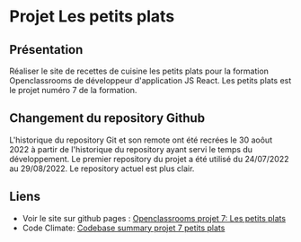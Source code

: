 # Projet Les petits plats

## Présentation

Réaliser le site de recettes de cuisine les petits plats pour la formation Openclassrooms de développeur d'application JS React. Les petits plats est le projet numéro 7 de la formation.

## Changement du repository Github

L'historique du repository Git et son remote ont été recrées le 30 aoôut 2022 à partir de l'historique du repository ayant servi le temps du développement. Le premier repository du projet a été utilisé du 24/07/2022 au 29/08/2022.
Le repository actuel est plus clair.

## Liens

- Voir le site sur github pages : [Openclassrooms projet 7: Les petits plats](https://sferrer-dev.github.io/projet-7-petits-plats/)
- Code Climate: [Codebase summary projet 7 petits plats](https://codeclimate.com/github/SFERRER-DEV/projet-7-petits-plats)
